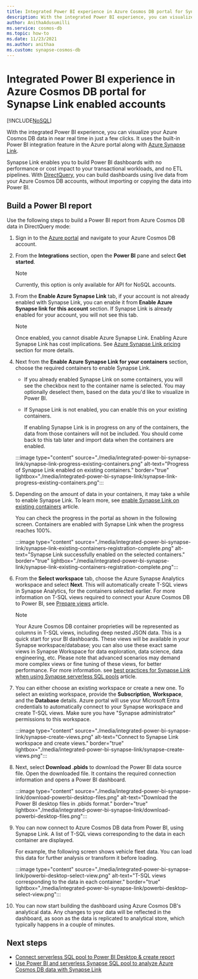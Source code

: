 ```yaml
---
title: Integrated Power BI experience in Azure Cosmos DB portal for Synapse Link enabled accounts
description: With the integrated Power BI experience, you can visualize your Azure Cosmos DB data in near real time in just a few clicks. It uses the built-in Power BI integration feature in the Azure portal.
author: AnithaAdusumilli
ms.service: cosmos-db
ms.topic: how-to
ms.date: 11/23/2021
ms.author: anithaa
ms.custom: synapse-cosmos-db
---
```


# Integrated Power BI experience in Azure Cosmos DB portal for Synapse Link enabled accounts
[!INCLUDE[NoSQL](includes/appliesto-nosql.md)]

With the integrated Power BI experience, you can visualize your Azure Cosmos DB data in near real time in just a few clicks. It uses the built-in Power BI integration feature in the Azure portal along with [Azure Synapse Link](synapse-link.md).

Synapse Link enables you to build Power BI dashboards with no performance or cost impact to your transactional workloads, and no ETL pipelines. With [DirectQuery](/power-bi/connect-data/service-dataset-modes-understand#directquery-mode), you can build dashboards using live data from your Azure Cosmos DB accounts, without importing or copying the data into Power BI.

## Build a Power BI report

Use the following steps to build a Power BI report from Azure Cosmos DB data in DirectQuery mode:

1. Sign in to the [Azure portal](https://portal.azure.com) and navigate to your Azure Cosmos DB account.

1. From the **Integrations** section, open the **Power BI** pane and select **Get started**.

   > [!NOTE]
   > Currently, this option is only available for API for NoSQL accounts.

1. From the **Enable Azure Synapse Link** tab, if your account is not already enabled with Synapse Link, you can enable it from **Enable Azure Synapse link for this account** section. If Synapse Link is already enabled for your account, you will not see this tab.

   > [!NOTE]
   > Once enabled, you cannot disable Azure Synapse Link. Enabling Azure Synapse Link has cost implications. See [Azure Synapse Link pricing](synapse-link.md#pricing) section for more details.

1. Next from the **Enable Azure Synapse Link for your containers** section, choose the required containers to enable Synapse Link.

   * If you already enabled Synapse Link on some containers, you will see the checkbox next to the container name is selected. You may optionally deselect them, based on the data you'd like to visualize in Power BI.

   * If Synapse Link is not enabled, you can enable this on your existing containers. 

     If enabling Synapse Link is in progress on any of the containers, the data from those containers will not be included. You should come back to this tab later and import data when the containers are enabled.

   :::image type="content" source="./media/integrated-power-bi-synapse-link/synapse-link-progress-existing-containers.png" alt-text="Progress of Synapse Link enabled on existing containers." border="true" lightbox="./media/integrated-power-bi-synapse-link/synapse-link-progress-existing-containers.png":::

1. Depending on the amount of data in your containers, it may take a while to enable Synapse Link. To learn more, see [enable Synapse Link on existing containers](configure-synapse-link.md#update-analytical-ttl) article.  

   You can check the progress in the portal as shown in the following screen. Containers are enabled with Synapse Link when the progress reaches 100%.

   :::image type="content" source="./media/integrated-power-bi-synapse-link/synapse-link-existing-containers-registration-complete.png" alt-text="Synapse Link successfully enabled on the selected containers." border="true" lightbox="./media/integrated-power-bi-synapse-link/synapse-link-existing-containers-registration-complete.png":::

1. From the **Select workspace** tab, choose the Azure Synapse Analytics workspace and select **Next**. This will automatically create T-SQL views in Synapse Analytics, for the containers selected earlier. For more information on T-SQL views required to connect your Azure Cosmos DB to Power BI, see [Prepare views](../synapse-analytics/sql/tutorial-connect-power-bi-desktop.md#3---prepare-view) article.
   > [!NOTE]
   >  Your Azure Cosmos DB container proprieties will be represented as columns in T-SQL views, including deep nested JSON data. This is a quick start for your BI dashboards. These views will be available in your Synapse workspace/database; you can also use these exact same views in Synapse Workspace for data exploration, data science, data engineering, etc. Please note that advanced scenarios may demand more complex views or fine tuning of these views, for better performance. For more information. see [best practices for Synapse Link when using Synapse serverless SQL pools](../synapse-analytics/sql/resources-self-help-sql-on-demand.md#azure-cosmos-db-performance-issues) article.
    
1. You can either choose an existing workspace or create a new one. To select an existing workspace, provide the **Subscription**, **Workspace**, and the **Database** details. Azure portal will use your Microsoft Entra credentials to automatically connect to your Synapse workspace and create T-SQL views. Make sure you have "Synapse administrator" permissions to this workspace.

   :::image type="content" source="./media/integrated-power-bi-synapse-link/synapse-create-views.png" alt-text="Connect to Synapse Link workspace and create views." border="true" lightbox="./media/integrated-power-bi-synapse-link/synapse-create-views.png":::

1. Next, select **Download .pbids** to download the Power BI data source file. Open the downloaded file. It contains the required connection information and opens a Power BI dashboard.

   :::image type="content" source="./media/integrated-power-bi-synapse-link/download-powerbi-desktop-files.png" alt-text="Download the Power BI desktop files in .pbids format." border="true" lightbox="./media/integrated-power-bi-synapse-link/download-powerbi-desktop-files.png":::

1. You can now connect to Azure Cosmos DB data from Power BI, using Synapse Link. A list of T-SQL views corresponding to the data in each container are displayed.

   For example, the following screen shows vehicle fleet data. You can load this data for further analysis or transform it before loading.

   :::image type="content" source="./media/integrated-power-bi-synapse-link/powerbi-desktop-select-view.png" alt-text="T-SQL views corresponding to the data in each container." border="true" lightbox="./media/integrated-power-bi-synapse-link/powerbi-desktop-select-view.png":::

1. You can now start building the dashboard using Azure Cosmos DB's analytical data. Any changes to your data will be reflected in the dashboard, as soon as the data is replicated to analytical store, which typically happens in a couple of minutes.

## Next steps

* [Connect serverless SQL pool to Power BI Desktop & create report](../synapse-analytics/sql/tutorial-connect-power-bi-desktop.md#prerequisites)
* [Use Power BI and serverless Synapse SQL pool to analyze Azure Cosmos DB data with Synapse Link](synapse-link-power-bi.md)
